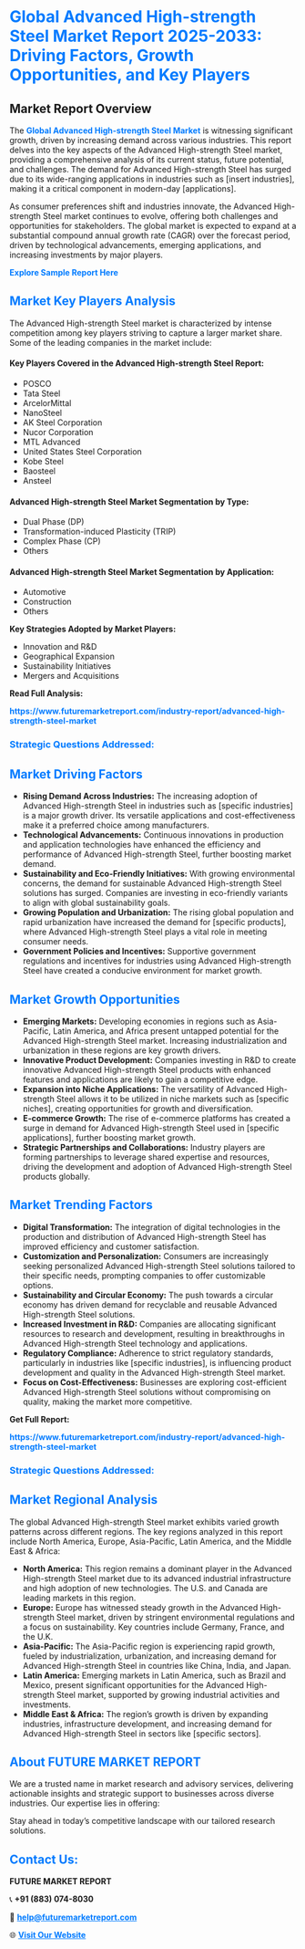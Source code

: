 <h1 style="color: #007BFF;">Global Advanced High-strength Steel Market Report 2025-2033: Driving Factors, Growth Opportunities, and Key Players</h1>

<section id="overview">
<h2>Market Report Overview</h2>
<p>The <a href="https://www.futuremarketreport.com/industry-report/advanced-high-strength-steel-market" style="color: #007BFF; text-decoration: none;"><strong>Global Advanced High-strength Steel Market</strong></a> is witnessing significant growth, driven by increasing demand across various industries. This report delves into the key aspects of the Advanced High-strength Steel market, providing a comprehensive analysis of its current status, future potential, and challenges. The demand for Advanced High-strength Steel has surged due to its wide-ranging applications in industries such as [insert industries], making it a critical component in modern-day [applications].</p>
<p>As consumer preferences shift and industries innovate, the Advanced High-strength Steel market continues to evolve, offering both challenges and opportunities for stakeholders. The global market is expected to expand at a substantial compound annual growth rate (CAGR) over the forecast period, driven by technological advancements, emerging applications, and increasing investments by major players.</p>
</section>

<section id="overview">
<p><a href="https://www.futuremarketreport.com/request-sample/reportId=60024" style="color: #007BFF; text-decoration: none;"><strong>Explore Sample Report Here</strong></a></p>
</section>

<section id="key-players">
<h2 style="color: #007BFF;">Market Key Players Analysis</h2>
<p>The Advanced High-strength Steel market is characterized by intense competition among key players striving to capture a larger market share. Some of the leading companies in the market include:</p>
<h4>Key Players Covered in the Advanced High-strength Steel Report:</h4>
<ul><li>POSCO</li><li>Tata Steel</li><li>ArcelorMittal</li><li>NanoSteel</li><li>AK Steel Corporation</li><li>Nucor Corporation</li><li>MTL Advanced</li><li>United States Steel Corporation</li><li>Kobe Steel</li><li>Baosteel</li><li>Ansteel</li></ul>
<h4>Advanced High-strength Steel Market Segmentation by Type:</h4>
<ul><li>Dual Phase (DP)</li><li>Transformation-induced Plasticity (TRIP)</li><li>Complex Phase (CP)</li><li>Others</li></ul>

<h4>Advanced High-strength Steel Market Segmentation by Application:</h4>
<ul><li>Automotive</li><li>Construction</li><li>Others</li></ul>
<p><strong>Key Strategies Adopted by Market Players:</strong></p>
<ul>
<li>Innovation and R&D</li>
<li>Geographical Expansion</li>
<li>Sustainability Initiatives</li>
<li>Mergers and Acquisitions</li>
</ul>
</section>

<section>
<p><strong>Read Full Analysis: </strong></p><a href="https://www.futuremarketreport.com/industry-report/advanced-high-strength-steel-market" style="color: #007BFF; text-decoration: none;"><strong>https://www.futuremarketreport.com/industry-report/advanced-high-strength-steel-market</strong></a>
<h3 style="color: #007BFF;">Strategic Questions Addressed:</h3>
</section>

<section id="driving-factors">
<h2 style="color: #007BFF;">Market Driving Factors</h2>
<ul>
<li><strong>Rising Demand Across Industries:</strong> The increasing adoption of Advanced High-strength Steel in industries such as [specific industries] is a major growth driver. Its versatile applications and cost-effectiveness make it a preferred choice among manufacturers.</li>
<li><strong>Technological Advancements:</strong> Continuous innovations in production and application technologies have enhanced the efficiency and performance of Advanced High-strength Steel, further boosting market demand.</li>
<li><strong>Sustainability and Eco-Friendly Initiatives:</strong> With growing environmental concerns, the demand for sustainable Advanced High-strength Steel solutions has surged. Companies are investing in eco-friendly variants to align with global sustainability goals.</li>
<li><strong>Growing Population and Urbanization:</strong> The rising global population and rapid urbanization have increased the demand for [specific products], where Advanced High-strength Steel plays a vital role in meeting consumer needs.</li>
<li><strong>Government Policies and Incentives:</strong> Supportive government regulations and incentives for industries using Advanced High-strength Steel have created a conducive environment for market growth.</li>
</ul>
</section>

<section id="growth-opportunities">
<h2 style="color: #007BFF;">Market Growth Opportunities</h2>
<ul>
<li><strong>Emerging Markets:</strong> Developing economies in regions such as Asia-Pacific, Latin America, and Africa present untapped potential for the Advanced High-strength Steel market. Increasing industrialization and urbanization in these regions are key growth drivers.</li>
<li><strong>Innovative Product Development:</strong> Companies investing in R&D to create innovative Advanced High-strength Steel products with enhanced features and applications are likely to gain a competitive edge.</li>
<li><strong>Expansion into Niche Applications:</strong> The versatility of Advanced High-strength Steel allows it to be utilized in niche markets such as [specific niches], creating opportunities for growth and diversification.</li>
<li><strong>E-commerce Growth:</strong> The rise of e-commerce platforms has created a surge in demand for Advanced High-strength Steel used in [specific applications], further boosting market growth.</li>
<li><strong>Strategic Partnerships and Collaborations:</strong> Industry players are forming partnerships to leverage shared expertise and resources, driving the development and adoption of Advanced High-strength Steel products globally.</li>
</ul>
</section>

<section id="trending-factors">
<h2 style="color: #007BFF;">Market Trending Factors</h2>
<ul>
<li><strong>Digital Transformation:</strong> The integration of digital technologies in the production and distribution of Advanced High-strength Steel has improved efficiency and customer satisfaction.</li>
<li><strong>Customization and Personalization:</strong> Consumers are increasingly seeking personalized Advanced High-strength Steel solutions tailored to their specific needs, prompting companies to offer customizable options.</li>
<li><strong>Sustainability and Circular Economy:</strong> The push towards a circular economy has driven demand for recyclable and reusable Advanced High-strength Steel solutions.</li>
<li><strong>Increased Investment in R&D:</strong> Companies are allocating significant resources to research and development, resulting in breakthroughs in Advanced High-strength Steel technology and applications.</li>
<li><strong>Regulatory Compliance:</strong> Adherence to strict regulatory standards, particularly in industries like [specific industries], is influencing product development and quality in the Advanced High-strength Steel market.</li>
<li><strong>Focus on Cost-Effectiveness:</strong> Businesses are exploring cost-efficient Advanced High-strength Steel solutions without compromising on quality, making the market more competitive.</li>
</ul>
</section>

<section>
<p><strong>Get Full Report: </strong></p><a href="https://www.futuremarketreport.com/industry-report/advanced-high-strength-steel-market" style="color: #007BFF; text-decoration: none;"><strong>https://www.futuremarketreport.com/industry-report/advanced-high-strength-steel-market</strong></a>
<h3 style="color: #007BFF;">Strategic Questions Addressed:</h3>
</section>


<section id="regional-analysis">
<h2 style="color: #007BFF;">Market Regional Analysis</h2>
<p>The global Advanced High-strength Steel market exhibits varied growth patterns across different regions. The key regions analyzed in this report include North America, Europe, Asia-Pacific, Latin America, and the Middle East & Africa:</p>
<ul>
<li><strong>North America:</strong> This region remains a dominant player in the Advanced High-strength Steel market due to its advanced industrial infrastructure and high adoption of new technologies. The U.S. and Canada are leading markets in this region.</li>
<li><strong>Europe:</strong> Europe has witnessed steady growth in the Advanced High-strength Steel market, driven by stringent environmental regulations and a focus on sustainability. Key countries include Germany, France, and the U.K.</li>
<li><strong>Asia-Pacific:</strong> The Asia-Pacific region is experiencing rapid growth, fueled by industrialization, urbanization, and increasing demand for Advanced High-strength Steel in countries like China, India, and Japan.</li>
<li><strong>Latin America:</strong> Emerging markets in Latin America, such as Brazil and Mexico, present significant opportunities for the Advanced High-strength Steel market, supported by growing industrial activities and investments.</li>
<li><strong>Middle East & Africa:</strong> The region’s growth is driven by expanding industries, infrastructure development, and increasing demand for Advanced High-strength Steel in sectors like [specific sectors].</li>
</ul>
</section>

<footer>
<h2 style="color: #007BFF;">About FUTURE MARKET REPORT</h2>
<p>We are a trusted name in market research and advisory services, delivering actionable insights and strategic support to businesses across diverse industries. Our expertise lies in offering:</p>

<p>Stay ahead in today’s competitive landscape with our tailored research solutions.</p>

<h2 style="color: #007BFF;">Contact Us:</h2>
<p><strong>FUTURE MARKET REPORT</strong></p>
<p>📞 <strong>+91 (883) 074-8030</strong></p>
<p>📧 <strong><a href="mailto:help@futuremarketreport.com" style="color: #007BFF;">help@futuremarketreport.com</a></strong></p>
<p>🌐 <strong><a href="https://www.futuremarketreport.com/" style="color: #007BFF;">Visit Our Website</a></strong></p>
</footer>